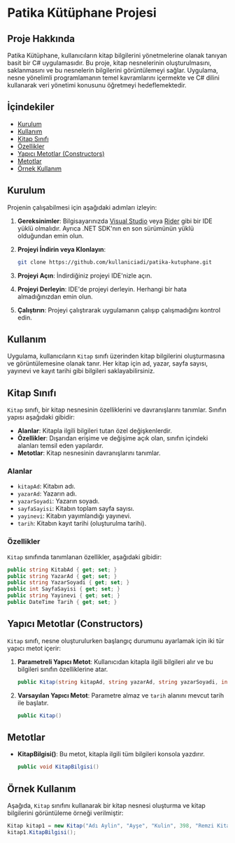 # Patika Kütüphane Projesi

## Proje Hakkında
Patika Kütüphane, kullanıcıların kitap bilgilerini yönetmelerine olanak tanıyan basit bir C# uygulamasıdır. Bu proje, kitap nesnelerinin oluşturulmasını, saklanmasını ve bu nesnelerin bilgilerini görüntülemeyi sağlar. Uygulama, nesne yönelimli programlamanın temel kavramlarını içermekte ve C# dilini kullanarak veri yönetimi konusunu öğretmeyi hedeflemektedir.

## İçindekiler
- [Kurulum](#kurulum)
- [Kullanım](#kullanım)
- [Kitap Sınıfı](#kitap-sınıfı)
- [Özellikler](#özellikler)
- [Yapıcı Metotlar (Constructors)](#yapıcı-metotlar-constructors)
- [Metotlar](#metotlar)
- [Örnek Kullanım](#örnek-kullanım)

## Kurulum
Projenin çalışabilmesi için aşağıdaki adımları izleyin:

1. **Gereksinimler**: Bilgisayarınızda [Visual Studio](https://visualstudio.microsoft.com/) veya [Rider](https://www.jetbrains.com/rider/) gibi bir IDE yüklü olmalıdır. Ayrıca .NET SDK'nın en son sürümünün yüklü olduğundan emin olun.

2. **Projeyi İndirin veya Klonlayın**:
   ```bash
   git clone https://github.com/kullaniciadi/patika-kutuphane.git
   ```

3. **Projeyi Açın**: İndirdiğiniz projeyi IDE'nizle açın.

4. **Projeyi Derleyin**: IDE'de projeyi derleyin. Herhangi bir hata almadığınızdan emin olun.

5. **Çalıştırın**: Projeyi çalıştırarak uygulamanın çalışıp çalışmadığını kontrol edin.

## Kullanım
Uygulama, kullanıcıların `Kitap` sınıfı üzerinden kitap bilgilerini oluşturmasına ve görüntülemesine olanak tanır. Her kitap için ad, yazar, sayfa sayısı, yayınevi ve kayıt tarihi gibi bilgileri saklayabilirsiniz. 

## Kitap Sınıfı
`Kitap` sınıfı, bir kitap nesnesinin özelliklerini ve davranışlarını tanımlar. Sınıfın yapısı aşağıdaki gibidir:

- **Alanlar**: Kitapla ilgili bilgileri tutan özel değişkenlerdir.
- **Özellikler**: Dışarıdan erişime ve değişime açık olan, sınıfın içindeki alanları temsil eden yapılardır.
- **Metotlar**: Kitap nesnesinin davranışlarını tanımlar.

### Alanlar
- `kitapAd`: Kitabın adı.
- `yazarAd`: Yazarın adı.
- `yazarSoyadi`: Yazarın soyadı.
- `sayfaSayisi`: Kitabın toplam sayfa sayısı.
- `yayinevi`: Kitabın yayımlandığı yayınevi.
- `tarih`: Kitabın kayıt tarihi (oluşturulma tarihi).

### Özellikler
`Kitap` sınıfında tanımlanan özellikler, aşağıdaki gibidir:
```csharp
public string KitabAd { get; set; }
public string YazarAd { get; set; }
public string YazarSoyadi { get; set; }
public int SayfaSayisi { get; set; }
public string Yayinevi { get; set; }
public DateTime Tarih { get; set; }
```

## Yapıcı Metotlar (Constructors)
`Kitap` sınıfı, nesne oluşturulurken başlangıç durumunu ayarlamak için iki tür yapıcı metot içerir:

1. **Parametreli Yapıcı Metot**: Kullanıcıdan kitapla ilgili bilgileri alır ve bu bilgileri sınıfın özelliklerine atar.
   ```csharp
   public Kitap(string kitapAd, string yazarAd, string yazarSoyadi, int sayfaSayisi, string yayinevi)
   ```

2. **Varsayılan Yapıcı Metot**: Parametre almaz ve `tarih` alanını mevcut tarih ile başlatır.
   ```csharp
   public Kitap()
   ```

## Metotlar
- **KitapBilgisi()**: Bu metot, kitapla ilgili tüm bilgileri konsola yazdırır.
  ```csharp
  public void KitapBilgisi()
  ```

## Örnek Kullanım
Aşağıda, `Kitap` sınıfını kullanarak bir kitap nesnesi oluşturma ve kitap bilgilerini görüntüleme örneği verilmiştir:

```csharp
Kitap kitap1 = new Kitap("Adı Aylin", "Ayşe", "Kulin", 398, "Remzi Kitapevi");
kitap1.KitapBilgisi();
```




